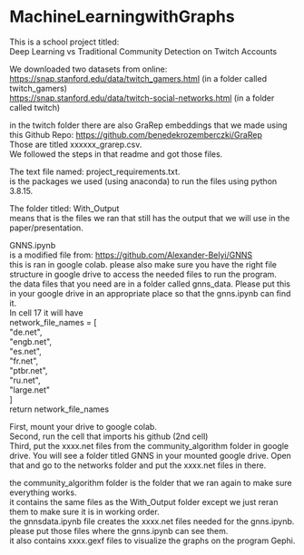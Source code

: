 # MachineLearningwithGraphs  

This is a school project titled:   
Deep Learning vs Traditional Community Detection on Twitch Accounts  

We downloaded two datasets from online:   
https://snap.stanford.edu/data/twitch_gamers.html (in a folder called twitch_gamers)    
https://snap.stanford.edu/data/twitch-social-networks.html (in a folder called twitch)   

in the twitch folder there are also GraRep embeddings that we made using this Github Repo: https://github.com/benedekrozemberczki/GraRep   
Those are titled xxxxxx_grarep.csv.   
We followed the steps in that readme and got those files.   

The text file named: project_requirements.txt.   
is the packages we used (using anaconda) to run the files using python 3.8.15.   

The folder titled: With_Output   
means that is the files we ran that still has the output that we will use in the paper/presentation.   

GNNS.ipynb  
is a modified file from: https://github.com/Alexander-Belyi/GNNS  
this is ran in google colab. please also make sure you have the right file structure in google drive to access the needed files to run the program.   
the data files that you need are in a folder called gnns_data. Please put this in your google drive in an appropriate place so that the gnns.ipynb can find it.  
In cell 17 it will have  
    network_file_names = [  
        "de.net",  
        "engb.net",  
        "es.net",  
        "fr.net",  
        "ptbr.net",  
        "ru.net",  
        "large.net"  
    ]  
    return network_file_names  
      
First, mount your drive to google colab.   
Second, run the cell that imports his github (2nd cell)    
Third, put the xxxx.net files from the community_algorithm folder in google drive. You will see a folder titled GNNS in your mounted google drive. Open that and go to the networks folder and put the xxxx.net files in there.    

the community_algorithm folder is the folder that we ran again to make sure everything works.     
it contains the same files as the With_Output folder except we just reran them to make sure it is in working order.     
the gnnsdata.ipynb file creates the xxxx.net files needed for the gnns.ipynb.   
please put those files where the gnns.ipynb can see them.    
it also contains xxxx.gexf files to visualize the graphs on the program Gephi.    
